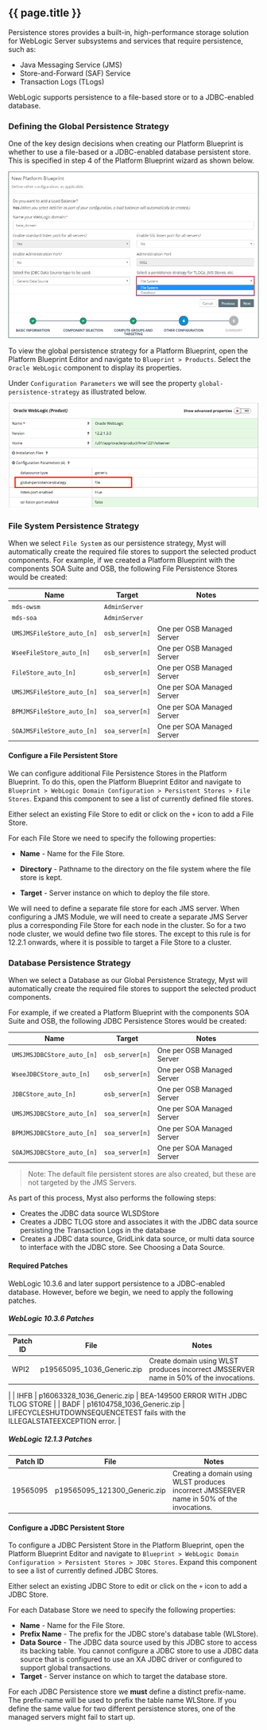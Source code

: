 ## {{ page.title }}

Persistence stores provides a built-in, high-performance storage solution for WebLogic Server subsystems and services that require persistence, such as:
* Java Messaging Service (JMS)
* Store-and-Forward (SAF) Service
* Transaction Logs (TLogs)

WebLogic supports persistence to a file-based store or to a JDBC-enabled database.

### Defining the Global Persistence Strategy
One of the key design decisions when creating our Platform Blueprint is whether to use a file-based or a JDBC-enabled database persistent store. This is specified in step 4 of the Platform Blueprint wizard as shown below.

![](img/selectPersistenceStrategy.png)

To view the global persistence strategy for a Platform Blueprint, open the Platform Blueprint Editor and navigate to `Blueprint > Products`. Select the `Oracle WebLogic` component to display its properties.

Under `Configuration Parameters` we will see the property `global-persistence-strategy` as illustrated below.

![](img/persistenceStrategySetting.png)

### File System Persistence Strategy
When we select `File System` as our persistence strategy, Myst will automatically create the required file stores to support the selected product components. For example, if we created a Platform Blueprint with the components SOA Suite and OSB, the following  File Persistence Stores would be created:

| Name | Target | Notes |
| ---- | ------ | ----- |
| `mds-owsm` | `AdminServer` ||
| `mds-soa` | `AdminServer` ||
| `UMSJMSFileStore_auto_[n]` | `osb_server[n]` | One per OSB Managed Server |
| `WseeFileStore_auto_[n]` | `osb_server[n]` | One per OSB Managed Server |
| `FileStore_auto_[n]` | `osb_server[n]` | One per OSB Managed Server |
| `UMSJMSFileStore_auto_[n]` | `soa_server[n]` | One per SOA Managed Server |
| `BPMJMSFileStore_auto_[n]` | `soa_server[n]` | One per SOA Managed Server |
| `SOAJMSFileStore_auto_[n]` | `soa_server[n]` | One per SOA Managed Server |

#### Configure a File Persistent Store
We can configure additional File Persistence Stores in the Platform Blueprint. To do this, open the Platform Blueprint Editor and navigate to `Blueprint > WebLogic Domain Configuration > Persistent Stores > File Stores`. Expand this component to see a list of currently defined file stores.

Either select an existing File Store to edit or click on the `+` icon to add a File Store.

For each File Store we need to specify the following properties:
* **Name** - Name for the File Store.

* **Directory** - Pathname to the directory on the file system where the file store is kept.

* **Target** - Server instance on which to deploy the file store.

We will need to define a separate file store for each JMS server. When configuring a JMS Module, we will need to create a separate JMS Server plus a corresponding File Store for each node in the cluster. So for a two node cluster, we would define two file stores. The except to this rule is for 12.2.1 onwards, where it is possible to target a File Store to a cluster.

### Database Persistence Strategy
When we select a Database as our Global Persistence Strategy, Myst will automatically create the required file stores to support the selected product components.

For example, if we created a Platform Blueprint with the components SOA Suite and OSB, the following  JDBC Persistence Stores would be created:

| Name | Target | Notes |
| ---- | ------ | ----- |
| `UMSJMSJDBCStore_auto_[n]` | `osb_server[n]` | One per OSB Managed Server |
| `WseeJDBCStore_auto_[n]` | `osb_server[n]` | One per OSB Managed Server |
| `JDBCStore_auto_[n]` | `osb_server[n]` | One per OSB Managed Server |
| `UMSJMSJDBCStore_auto_[n]` | `soa_server[n]` | One per SOA Managed Server |
| `BPMJMSJDBCStore_auto_[n]` | `soa_server[n]` | One per SOA Managed Server |
| `SOAJMSJDBCStore_auto_[n]` | `soa_server[n]` | One per SOA Managed Server |

> Note: The default file persistent stores are also created, but these are not targeted by the JMS Servers.

As part of this process, Myst also performs the following steps:
* Creates the JDBC data source WLSDStore
* Creates a JDBC TLOG store and associates it with the JDBC data source persisting the Transaction Logs in the database
* Creates a JDBC data source, GridLink data source, or multi data source to interface with the JDBC store. See Choosing a Data Source.

#### Required Patches
WebLogic 10.3.6 and later support persistence to a JDBC-enabled database. However, before we begin, we need to apply the following patches.

##### WebLogic 10.3.6 Patches

| Patch ID | File | Notes |
| -------- | ---- | ----- |
| WPI2 | p19565095_1036_Generic.zip | Create domain using WLST produces incorrect JMSSERVER name in 50% of the invocations.
 |
| IHFB | p16063328_1036_Generic.zip | BEA-149500 ERROR WITH JDBC TLOG STORE |
| BADF | p16104758_1036_Generic.zip | LIFECYCLESHUTDOWNSEQUENCETEST fails with the ILLEGALSTATEEXCEPTION error.
 |

##### WebLogic 12.1.3 Patches

| Patch ID | File | Notes |
| -------- | ---- | ----- |
| 19565095 | p19565095_121300_Generic.zip | Creating a domain using WLST produces incorrect JMSSERVER name in 50% of the invocations. |

#### Configure a JDBC Persistent Store
To configure a JDBC Persistent Store in the Platform Blueprint, open the Platform Blueprint Editor and navigate to `Blueprint > WebLogic Domain Configuration > Persistent Stores > JDBC Stores`. Expand this component to see a list of currently defined JDBC Stores.

Either select an existing JDBC Store to edit or click on the `+` icon to add a JDBC Store.

For each Database Store we need to specify the following properties:
* **Name** - Name for the File Store.
* **Prefix Name** - The prefix for the JDBC store's database table (WLStore).
* **Data Source** - The JDBC data source used by this JDBC store to access its backing table. You cannot configure a JDBC store to use a JDBC data source that is configured to use an XA JDBC driver or configured to support global transactions.
* **Target** - Server instance on which to target the database store.

For each JDBC Persistence store we **must** define a distinct prefix-name. The prefix-name will be used to prefix the table name WLStore. If you define the same value for two different persistence stores, one of the managed servers might fail to start up.
